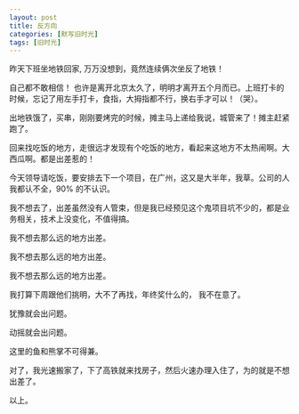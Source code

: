 ```yaml
---
layout: post
title: 反方向
categories: [默写旧时光]
tags: [旧时光]
---
```


昨天下班坐地铁回家, 万万没想到，竟然连续俩次坐反了地铁！

自己都不敢相信！ 也许是离开北京太久了，明明才离开五个月而已。上班打卡的时候，忘记了用左手打卡，食指，大拇指都不行，换右手才可以！（哭）。

出地铁饿了，买串，刚刚要烤完的时候，摊主马上递给我说，城管来了！摊主赶紧跑了。

回来找吃饭的地方，走很远才发现有个吃饭的地方，看起来这地方不太热闹啊。大西瓜啊。都是出差惹的！

今天领导请吃饭，要安排去下一个项目，在广州，这又是大半年，我草。公司的人我都认不全，90% 的不认识。

我不想去了，出差虽然没有人管束，但是我已经预见这个鬼项目坑不少的，都是业务相关，技术上没变化，不值得搞。 

我不想去那么远的地方出差。

我不想去那么远的地方出差。

我不想去那么远的地方出差。

我打算下周跟他们挑明，大不了再找，年终奖什么的， 我不在意了。

犹豫就会出问题。

动摇就会出问题。

这里的鱼和熊掌不可得兼。

对了，我光速搬家了，下了高铁就来找房子，然后火速办理入住了，为的就是不想出差了。

以上。
